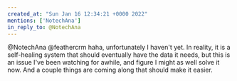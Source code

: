 ```yaml
---
created_at: "Sun Jan 16 12:34:21 +0000 2022"
mentions: ['NotechAna']
in_reply_to: @NotechAna
---
```


@NotechAna @feathercrm haha, unfortunately I haven't yet. In reality, it is a self-healing system that should eventually have the data it needs, but this is an issue I've been watching for awhile, and figure I might as well solve it now. And a couple things are coming along that should make it easier.
